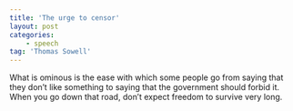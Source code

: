 ```yaml
---
title: 'The urge to censor'
layout: post
categories:
    - speech
tag: 'Thomas Sowell'
---
```


What is ominous is the ease with which some people go from saying that they don’t like something to saying that the government should forbid it. When you go down that road, don’t expect freedom to survive very long.